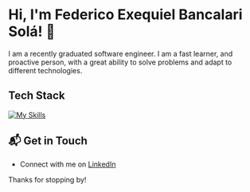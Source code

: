 # Hi, I'm Federico Exequiel Bancalari Solá! 👋

I am a recently graduated software engineer. I am a fast learner, and proactive person, with a great ability to solve problems and adapt to different technologies.

<!-- ![fedebanca's Stats](https://github-readme-stats.vercel.app/api?username=zeoden&theme=vue-dark&show_icons=true&hide_border=true&count_private=true) -->

<!-- ## 🚀 About Me

- 🔭 I'm currently pursuing my Master's in Computer Science at IIT Kharagpur.
- 📝 I write in-depth, long-form articles on my website [theenthusiast.dev](https://theenthusiast.dev), accumulating over 20k views within just 2 months.
- 🌐 Proud member of the [Hackernoon Blogging Fellowship](https://hackernoon.com/), contributing to the tech community.
- ✍️ Content Writer at [freeCodeCamp](https://www.freecodecamp.org/), gearing up to share valuable insights with the global coding community.

## My Articles
- [JavaScript Engine and Runtime Explained](https://www.freecodecamp.org/news/javascript-engine-and-runtime-explained/)

-->
## Tech Stack
[![My Skills](https://skillicons.dev/icons?i=py,tensorflow,opencv)](https://skillicons.dev)
<!--
## 🌱 Currently Exploring

- 🚀 Learning Full Stack Web Development
  - Exploring the ins and outs of React and Redux for dynamic front-end experiences.
  - Navigating through the world of React Router for seamless page transitions.
  - Styling with Tailwind CSS to create modern and responsive user interfaces.
  - Building server-side applications with Django, a powerful Python web framework.
  - Diving into PostgreSQL for efficient and scalable database management.

<!-- ## 🏆 Achievements

- 🌟 Completed Hacktoberfest 2023 - Contributed to open source projects and celebrated the spirit of collaboration.
-->
## 📬 Get in Touch

- Connect with me on [LinkedIn](www.linkedin.com/in/f-e-bancalari-solá)

Thanks for stopping by!



<!--

Here are some ideas to get you started:

- 🔭 I’m currently working on ...
- 🌱 I’m currently learning ...
- 👯 I’m looking to collaborate on ...
- 🤔 I’m looking for help with ...
- 💬 Ask me about ...
- 📫 How to reach me: ...
- 😄 Pronouns: ...
- ⚡ Fun fact: ...
-->
